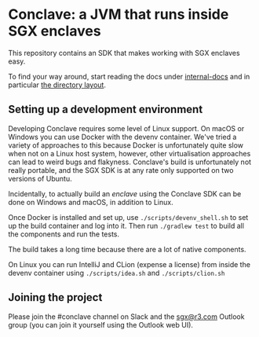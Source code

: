 # Conclave: a JVM that runs inside SGX enclaves

This repository contains an SDK that makes working with SGX enclaves easy.

To find your way around, start reading the docs under [internal-docs](/internal-docs/docs) 
and in particular [the directory layout](/internal-docs/docs/directories.md).

## Setting up a development environment

Developing Conclave requires some level of Linux support. On macOS or Windows you
can use Docker with the devenv container. We've tried a variety of approaches to
this because Docker is unfortunately quite slow when not on a Linux host system,
however, other virtualisation approaches can lead to weird bugs and flakyness.
Conclave's build is unfortunately not really portable, and the SGX SDK is at any
rate only supported on two versions of Ubuntu.

Incidentally, to actually build an _enclave_ using the Conclave SDK can be done on
Windows and macOS, in addition to Linux.

Once Docker is installed and set up, use `./scripts/devenv_shell.sh` to set up the
build container and log into it. Then run `./gradlew test` to build all the components
and run the tests.

The build takes a long time because there are a lot of native components.

On Linux you can run IntelliJ and CLion (expense a license) from inside the devenv
container using `./scripts/idea.sh` and `./scripts/clion.sh`

## Joining the project

Please join the #conclave channel on Slack and the sgx@r3.com Outlook group (you can join it
yourself using the Outlook web UI).

